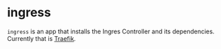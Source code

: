 # ingress

`ingress` is an app that installs the Ingres Controller and its
dependencies. Currently that is [Traefik](https://traefik.io/).
